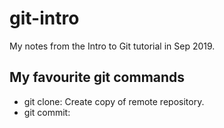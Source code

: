 # git-intro
My notes from  the Intro to Git tutorial in Sep 2019.

## My favourite git commands

- git clone: Create copy of remote repository.
- git commit:


